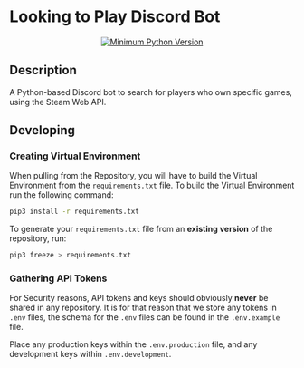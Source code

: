# Looking to Play Discord Bot

<div style="text-align: center;">

   [![Minimum Python Version](https://img.shields.io/badge/Python-%3E%3D3.10-green.svg)](https://www.python.org/)

</div>

## Description

A Python-based Discord bot to search for players who own specific games, using the Steam Web API.

## Developing

### Creating Virtual Environment

When pulling from the Repository, you will have to build the Virtual Environment from
the `requirements.txt` file. To build the Virtual Environment run the following command:

```bash
pip3 install -r requirements.txt
```

To generate your `requirements.txt` file from an **existing version** of the repository, run:

```bash
pip3 freeze > requirements.txt
```

### Gathering API Tokens

For Security reasons, API tokens and keys should obviously **never** be shared in any repository. It is for that reason
that we store any tokens in ```.env``` files, the schema for the ```.env``` files can be found in the ```.env.example``` 
file.

Place any production keys within the ```.env.production``` file, and any development keys within ```.env.development```.